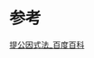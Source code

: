 

# 参考
[提公因式法\_百度百科](https://baike.baidu.com/item/%E6%8F%90%E5%85%AC%E5%9B%A0%E5%BC%8F%E6%B3%95/2364723)

